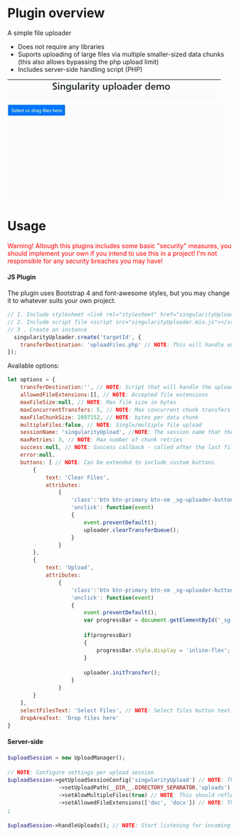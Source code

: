 # Plugin overview
A simple file uploader

* Does not require any libraries
* Suports uploading of large files via multiple smaller-sized data chunks (this also allows bypassing the php upload limit)
* Includes server-side handling script (PHP)

![](img/demo-animation.gif)

# Usage
<div style="color:red;">Warning! Altough this plugins includes some basic "security" measures, you should implement your own if you intend to use this in a project! I'm not responsible for any security breaches you may have!</div>

<h4>JS Plugin</h4>

The plugin uses Bootstrap 4 and font-awesome styles, but you may change it to whatever suits your own project.

```javascript
// 1. Include stylesheet <link rel="stylesheet" href="singularityUploader.min.css">
// 2. Include script file <script src="singularityUploader.min.js"></script>
// 3 . Create an instance 
  singularityUploader.create('targetId', {
    transferDestination: 'uploadFiles.php' // NOTE: This will handle our uploads
});
```

Available options:

```javascript
let options = {
    transferDestination:'', // NOTE: Script that will handle the uploads
    allowedFileExtensions:[], // NOTE: Accepted file extensions
    maxFileSize:null, // NOTE: Max file size in bytes
    maxConcurrentTransfers: 5, // NOTE: Max concurrent chunk transfers per file
    maxFileChunkSize: 2097152, // NOTE: bytes per data chunk
    multipleFiles:false, // NOTE: Single/multiple file upload
    sessionName: 'singularityUpload', //NOTE: The session name that the php script will use to store uploaded files
    maxRetries: 3, // NOTE: Max number of chunk retries
    success:null, // NOTE: Success callback - called after the last file has been uploaded and success confirmation from handling script is received
    error:null,
    buttons: [ // NOTE: Can be extended to include custom buttons
        {
            text: 'Clear Files',
            attributes:
                {
                    'class':'btn btn-primary btn-sm _sg-uploader-button _sg-uploader-actionButton',
                    'onclick': function(event)
                    {
                        event.preventDefault();
                        uploader.clearTransferQueue();
                    }
                }
        },
        {
            text: 'Upload',
            attributes:
                {
                    'class':'btn btn-primary btn-sm _sg-uploader-button _sg-uploader-actionButton',
                    'onclick': function(event)
                    {
                        event.preventDefault();
                        var progressBar = document.getElementById('_sg-uploader-fileProgressContainer' + instanceId);

                        if(progressBar)
                        {
                            progressBar.style.display = 'inline-flex';
                        }

                        uploader.initTransfer();
                    }
                }
        }
    ],
    selectFilesText: 'Select Files', // NOTE: Select files button text
    dropAreaText: 'Drop files here' 
}
```

<h4>Server-side</h4>

```php
$uploadSession = new UploadManager();

// NOTE: Configure settings per upload session
$uploadSession->getUploadSessionConfig('singularityUpload') // NOTE: The session name should reflect the 'sessionName' js option or files will not be stored correctly
                ->setUploadPath(__DIR__.DIRECTORY_SEPARATOR.'uploads')
                ->setAlowMultipleFiles(true) // NOTE: This should reflect what was set in the js options so that files are not lost
                ->setAllowedFileExtensions(['doc', 'docx']) // NOTE: This should reflect what was set in the js options so that files are not lost
;

$uploadSession->handleUploads(); // NOTE: Start listening for incoming files
```
